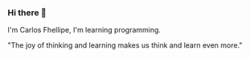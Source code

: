 ### Hi there 👋
I'm Carlos Fhellipe, I'm learning programming.

"The joy of thinking and learning makes us think and learn even more."
